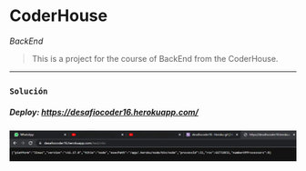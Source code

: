 # CoderHouse

*BackEnd*

> This is a project for the course of BackEnd from the CoderHouse.

---

### `Solución`    

##### Deploy: https://desafiocoder16.herokuapp.com/

![png](./rutainfo...png)
